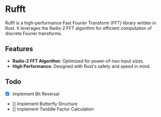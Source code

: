 # Rufft

Rufft is a high-performance Fast Fourier Transform (FFT) library written in Rust. It leverages the Radix-2 FFT algorithm for efficient computation of discrete Fourier transforms.

## Features

- **Radix-2 FFT Algorithm**: Optimized for power-of-two input sizes.
- **High Performance**: Designed with Rust's safety and speed in mind.

## Todo
- [x] Implement Bit Reversal
- [] Implement Butterfly Structure
- [] Implement Twiddle Factor Calculation